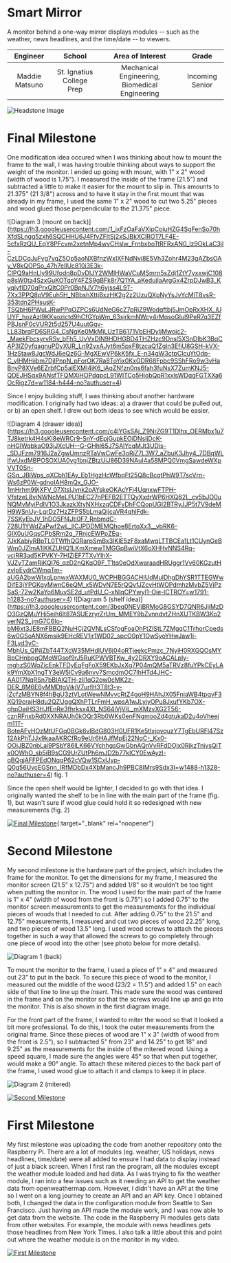 ﻿# Smart Mirror
A monitor behind a one-way mirror displays modules -- such as the weather, news headlines, and the time/date -- to viewers.

| **Engineer** | **School** | **Area of Interest** | **Grade** |
|:--:|:--:|:--:|:--:|
| Maddie Matsuno | St. Ignatius College Prep | Mechanical Engineering, Biomedical Engineering | Incoming Senior

![Headstone Image](https://lh3.googleusercontent.com/pw/AM-JKLXNNEexJZXG0rhzkDKlTjmvRZy62tt_CoucRyaxNVbtEX8kDW6X9k_o2XmoF_nm-rvpAFmIHcPhf4AWfw8bw5wHvXVqkbz9FFz6AR6FgStcOLv2v2vO7t98qGfFoYlblkWpPytVqtL1oaAsK2RSrZc=s1386-no?authuser=0)
  
# Final Milestone
One modification idea occured when I was thinking about how to mount the frame to the wall, I was having trouble thinking about ways to support the weight of the monitor. I ended up going with mount, with 1" x 2" wood (width of wood is 1.75"). I measured the inside of the frame (21.5") and subtracted a little to make it easier for the mount to slip in. This amounts to 21.375" (21 3/8") across and to have it stay in the first mount that was already in my frame, I used the same 1" x 2" wood to cut two 5.25" pieces and wood glued those perpendicular to the 21.375" piece.

![Diagram 3 (mount on back)] (https://lh3.googleusercontent.com/1_ixFzOaFaVXipCoiuHZG4SgFenSo70hXfdSLngg5zxh6SQCHHU6J4FfvZFltSj2xSJBkXClROT7LF4E-5cfxRzQU_EqY8PFcvm2xetnMp4wvCHslw_FrnbxboTtRFRxAN0_lz9OkLaC3jl-CzLDCqJuFyg7yqZ5Op5aoNXBfnzWxIXFNdNvi8E5Vh3Zohr4M23gAZbsOAy_V8kQOPSo_47h7eIlUc810i3E3k-ClPQ9aHnLly99Ufodn8pDvDIJY2WMlHWaVCuMSmrn5sZdj1ZtY7yxxwjC108p8sW0ta4SzxGuKOTqpY4FZS9gBFk8r7Q1YA_aKedujIaArgGx4ZrpDJwB3_KyqIyfID70qPrxQItC0Pr0BpNJV7h6yjss4L9T-7Xx3PPQ8pV9Euh5H_NBbshXttjBxzHK2g2z2UzuQXpNyYsJvYcMlT8vsR-353tdn2PHsusK-TSQbH6PWuLJRwPPqOZPCs6UdNeG6cZ7pRjZ9Wodqftbj5JmOpRxXHX_iUUYF_hozAzl9KKsozictd9hCfGYpWm_63sjrkmNWcy4rMqsoGIul9PeR7q3EZfPBJsnF0cVUR2t5d257U4uutGqv-LL83brqPD6SRG4_CsNgKe0MkMjLUzTB6171VbEHDyIjMwojc2-_MaekFbcsyrvRSv_bFh5_UvVxDlN9HDHGBD4THZHzc9Dnsl5XSnDIbK3BqCAP3IZ0yfqagnuPDyXUR_Ln92yxAJyt6m5pxF8tzcaQ1Zgln3EfiU8GSH-kVX-1HzStaw8JgcWdJ6eQz6G-MgXEwVP6kK5fx_E-n34gW3ctpClcuYtOdp-C_ylHMHiibm7DjlPnpN_pForOK7Ra8ToYix0KxGDR68Fpbc9SShFRo9w3vHaBnyP8XVe6EZrbfCp5alEXMI4iK6_iAqZNfzn0ns6fah3fuNsX7ZumKNJ5-QDEJHSqx9ANsfTFQMXiHOPdqpcL91WITCo5HjobQpR1xxlsWDqgFGTXXa6OcRigz7d=w1184-h444-no?authuser=4)

Since I enjoy building stuff, I was thinking about another hardware modification. I originally had two ideas: a) a drawer that could be pulled out, or b) an open shelf. I drew out both ideas to see which would be easier. 

![Diagram 4 (drawer idea)] (https://lh3.googleusercontent.com/c4lYGsSAj_Z9NrZG9T1DIhx_OERMbx1u7TJ8ketrk4H4sKi8eWRCr9-SnY-dEpjGupkEOiDNsljDcK-nHGIWqbkaO93jJXcUH--G-GHhl65J7SAlYcqMJt3UDis-_SDJFzm7916J2aZgwUmnzRTaVwCwFe3oRiZ7L3W7_aZbuK3Jhy4_7DBqWLIfwUxdMBPOSOXUA0yg1bnjZBtzUiJ86D39NAuI4a58MPQ0VmgSawdeWXpVVT0Sn-GSq_JBlWps_qXCbh1EAy_Eb1HgzHcWfbqFt25Q8cBcqtPhW9T7scVrn-Ws6zP0W-gdnoIAH8mQx_GJO-1mHrhm99jXFV_07XtslJvnk2pAYskeOKAcYFi4UqnxwFTPH-VfstzeL8viNWNcMeLPU1bEC27nPEFB2ETTQyXxdrWP6HXQ62L_cv5bJO0uNQMvMyiPdIV1O3JkazkXtyNXHxzqCDFvDhFCQopUGI2BTRyJJP5t7V9deMH9WSnUy-LgrDz7HzZFPS5bLmaQijcaVR4qhIFdk-7SSKyEbJV_1hDO5Ff4Jti0F7_RnbmdC-728U1YWdZaPwf2wL_llCJPDDMEMQhoe8ErtqXx3__vbRK6-GlX0uUGqsCPbSRm2q_7RnjcEWPpZEg-7JkKabiyRBpTL0TWfhQGRarpSmBx3lKIE5zF8xaMwqLTTBCEa1Lt1CUynGeBWm0JZlmA1IKKZUHQ1LKmXmewTMGGpBwiVtX6oXHHvNNS4Rq-vciRR3ad5KPVKY-7HIZiEF7TXvYIhX-VJZvTZamRiKQl76_qzD2nQKqO9F_T1tq0eOdXwaraadHRUggr1Vv60KGzutHzvlpEydrCWmqTm-aUGA2bwWIxgLpnwxWAXMU0_WCPHBGGACHIUdMuIDhgDhYSR1TTEGWwDifE3jYPGKgyMwnC6eQM_x5WDvN7E5rQQvfJZcvHtWOPdmhzMvbZ5VjPzSaS-72w2KaYo6MuvSE2d_utPdU_C-xNlqCPYwyl1-Oie-lCTROY=w1791-h1283-no?authuser=4)
![Diagram 5 (shelf idea)] (https://lh3.googleusercontent.com/3beq0NEVjBRMoG8GSYD7QNR6JjiMzDO3GzQMuYHi5eih6lt87ASUEzryrZrUm_MMEY9bZvnndvtZHnXUTKBW3Ko2verN2S_jmG7C6Io-bM6xt3JE8mFBBQ2NuHCj2QVNLsCSfogFoaOhFtZlStL7ZMgqC1TrhorCpeds6w0GSoANX6msik9EHcREV1jr1WD02_spcO0pY1OwSyoYHwJaw1i-F3Lyd3yC-MbhUs_QINiZbT44TXcW35MHdlUV6j04oRTjeekcPmzc_7NyiH0RXGQOsMYBpCHnbpgOMoWGsof9rJ5RuKPWVBTKw_4y2DRXY9oACALply-mghzS0WqZicEnkTFDyEqFgFoX59EKbJxXg7P04mQM5aTRVz8fuYPkCEyLAk9YmXbX1ngTY3eW5lCv9a6nvv7SmcdmOC7IhHTd4JHC-AA017NqRSn7bBIAlQTH-zlj1qG2ow0cMK2z-DER_8M6E6yMMDtgVikjV7urfH3T8t3-y-iZcfzMBYN8f4hBgU3ztVLotWewNMvvcRtZ4goH9HAhJX05FniaWB4tpqvF3XQ19crajH8du2QZUggQXhPTLrFmH_wpsA1wJLyiyOPu8JxufYKb7OX-ghpDaiHS3HJfEnRe3fhrksx4Xt_NS64iVjViL_mXMzvXG2T56-cznRFnxbRd0XXNRAUh0kOQr3Rb0WKs0enFNgmooZd4qtukaD2u4oVheejm11T-BoteAFvHOzMtUFGq0BGk6vlBdG803H0UFR1Ke5tIxjqvquzY7TgEbURFl47Sz12AkPhTJJx9kaaAKRCfRo9eUr6HAJfMpEj22NqC-_Kx0-OOiJBZ0nbLai9PSbY86lLK66VYchhgsGwGbnAQnVvRFdDOjx0RjkzTnjvsQiTx0OWhO_sb5iB9sCG9UrZUtPh6mJD2b77kICY0EwAyzl-qBQgjAFFPEdONqqP62cVQw1SCxIJyp-Q0g56UvcEGSnn_IRfMDbDx4XbMancJh9PBC8IMrs9Sdx3I=w1488-h1328-no?authuser=4)
fig. 1

Since the open shelf would be lighter, I decided to go with that idea. I originally wanted the shelf to be in line with the main part of the frame (fig. 1), but wasn't sure if wood glue could hold it so redesigned with new measurements (fig. 2)

[![Final Milestone](https://res.cloudinary.com/marcomontalbano/image/upload/v1612573869/video_to_markdown/images/youtube--F7M7imOVGug-c05b58ac6eb4c4700831b2b3070cd403.jpg )](https://www.youtube.com/watch?v=F7M7imOVGug&feature=emb_logo "Final Milestone"){:target="_blank" rel="noopener"}

# Second Milestone
My second milestone is the hardware part of the project, which includes the frame for the monitor. To get the dimensions for my frame, I measured the monitor screen (21.5" x 12.75") and added 1/8" so it wouldn't be too tight when putting the monitor in. The wood I used for the main part of the frame is 1" x 4" (width of wood from the front is 0.75") so I added 0.75" to the monitor screen measurements to get the measurements for the individual pieces of woods that I needed to cut. After adding 0.75" to the 21.5" and 12.75" measurements, I measured and cut two pieces of wood 22.25" long, and two pieces of wood 13.5" long. I used wood screws to attach the pieces together in such a way that allowed the screws to go completely through one piece of wood into the other (see photo below for more details). 

![Diagram 1 (back)](https://lh3.googleusercontent.com/yxuEpsQTzPxh1DCLfDY8GnIEq9DBbico6UhlZ9n8kCY2Lid_JoWOJGVbHiq5hF7o8ku_fHg_897Tpo4Y_x0vDvntStEpratJkDQkJIeBbJy0Vt7jY3KOHqre04iM8c_448AnrktDe7P_Sa8RQxC_vF_gKtE3D3q82O2D00zY2qaCZpu2--rHMfEBycBpzToI7cQx_r8FwfXoyJ05AxYMGaIvUXABk_0PGbxqzU77TP2hwT55NgnSNqeI4HSRY4d2C-bV-IiTp_tEQzHQ8V1QYnr7f5dyAkeDT8u71PgrU-OGRkcZl84ovU6lxLSuf_bdGUFF-m71sF6dlDoejtJ8t-f38GANU9tUZdt9MIOr4mAKEQGWKXuanf7Ba22drE5w5uHUHzIPSot0_6RuB_C5ZtGK7Bk4TxulLin0_59_SkBEDFvgoPgJQJzHOdTxPqxMMPaD1NAwgJTvvb_g0KMrdR-Z-quU1RU9AG72DhFsjhvFBbalL5kOImol1WbMi7vEjLoSvcuoi57ksf3yrGm-jy5tPk-ZVPzQVbis9nek--uRXTNrRj7NIgo7Xz0tZiGPo0GzSfQc3G8xlWO1Wl-hXuJI2Ia7JhXeemq_Nxe6LEjCRVyr-9-T5hjuCungnAgpsvXCsg_g8Hdt8X6WMlKvi5tHlblj03e8amEYqO04GymkTzzXs_1--z9z9L_nlJzpSAoO8C86Fr3oncuMH9iO3iiQYiVq0JbUwrTf77Pn2wy7DuUXhdkyDxojAkNr3E9mJ3HSuD8tDc7g-GUbNhPCwW8nmtxpjSt2rqnEMVRMvUIjOZAvTPAd9pSq8KzIbFBuDthk_RsPAy8P0r4K9QJLDhovj3SeWyJCKsbMBQLbeenrZRlwGavFLlrZICuB7dZCe0Kcc42NaR1AueknBDj1ZJ3kdVfpVi6GDDGFhmdvR5lU-CyiWqSi_l-4jR4WX549RlEn0MTPVFnza4rEap9dwu8DTWJSzBxwLzDXR8cCNnfQy3FHVef_Eq9c=w2048-h1171-no?authuser=4)

To mount the monitor to the frame, I used a piece of 1" x 4" and measured out 23" to put in the back. To secure this piece of wood to the monitor, I measured out the middle of the wood (23/2 = 11.5") and added 1.5" on each side of that line to line up the *insert*. This made sure the wood was centered in the frame and on the monitor so that the screws would line up and go into the monitor. This is also shown in the first diagram image.

For the front part of the frame, I wanted to miter the wood so that it looked a bit more professional. To do this, I took the outer measurements from the original frame. Since these pieces of wood are 1" x 3" (width of wood from the front is 2.5"), so I subtracted 5" from 23" and 14.25" to get 18" and 9.25" as the measurements for the inside of the mitered wood. Using a speed square, I made sure the angles were 45° so that when put together, would make a 90° angle. To attach these mitered pieces to the back part of the frame, I used wood glue to attach it and clamps to keep it in place. 

![Diagram 2 (mitered)](https://lh3.googleusercontent.com/2FNrgtz5zVKCyi3yJ1wppvncWtxPZHoBCbG0u0IBIXcE73N-HhdCV1YzImtjs-QIJ7jUqZG9M24SSyzC5yOfEwo4-N9jLbcNRmvstZNZYrGKWCRkWs0RIw11kXjjrdnqmaHs9cxoNEI5GPube13nqial3uLDDdGpokErm307oB8MzdSjC2db4-FGpAvZn03DuReCP6w9xT00XqKhABnB4KhdrV4W_ZJxSwfU8Fp_yZAc7WVeb2dha03aOh5vnFMTjV8q_TXzonZV1esPdlOyECTtt43Zqh-BORoxQcVdyuvhuIR4Az6mM4r4OouPXpEuVvASANo1j0v9OofLzUeie0TVJ-vzt5ZZiY_GDtMv7QObnZMgZPtSGFYnPBi9_cz5Df2ZDlTe4Sm0JnV-9BlIkxm5d_U3sqW3J1H8nvNw9eR-8nCJsZBbVb2rK_xbCr2-RvbKviMIHdlysy2N63AEMfZGhX_4f7Um_TwPX3U2SaalHOO92wkeyTHjMHnxyF23XAmTCNp_bCR1Vm-nDZapSwFya9JQ4PyJgsw0_XC-IuKMvqGrcas8Ys52sWn_R_bsAyy-wdaqk-K_Q_sb9ca3FiRd1bfbHDIjvi6rPPcIiZ3sflyXcR4o06Lv0Y3KKl1Ge2FXqkwQv0cDIR5_0vfrzhH8io6ovp8_fnSXfg3_PEygBbaIz_B-NhRODbzUhrGz-bcCD9qTJEsINzwhOcVgXuPcME5LHPXDyGF9gc11dG62YkingQMs2i1sZgfNsS26KpqONG9VmnZdKC12KncozeskkbitV9tcfXQZG98nkG_LTVCHF8l9WHqEpdVZdmbjkLJWw1RXl2CX2rflUNyrjzY5vd62bFRQ3CpMntxVtLTTe7Uklm0wLgbVq7V-4Suvy7aT9F6gw0ZjVxnFnxJ71_KZMUiqK2-7M8hCs0I3nIpvy2cNjAwts7zFLhCmaaUAcPY21WHfwMu9BHs6YCU6QygYXOb07R99vrFWtGxX_-uI3LZjatldHb6e=w1445-h1339-no?authuser=4)

[![Second Milestone](https://i3.ytimg.com/vi/i6FAsCKLmbg/maxresdefault.jpg)](https://www.youtube.com/watch?v=i6FAsCKLmbg)

# First Milestone
My first milestone was uploading the code from another repository onto the Raspberry Pi. There are a lot of modules (eg. weather, US holidays, news headlines, time/date) were all added to ensure I had data to display instead of just a black screen. When I first ran the program, all the modules except the weather module loaded and had data. As I was trying to fix the weather module, I ran into a few issues such as it needing an API to get the weather data from openweathermap.com. However, I didn't have an API at the time so I went on a long journey to create an API and an API key. Once I obtained both, I changed the data in the configuration module from Seattle to San Francisco. Just having an API made the module work, and I was now able to get data from the website. The code in the Raspberry Pi modules gets data from other websites. For example, the module with news headlines gets those headlines from New York Times. I also talk a little about this and point out where the weather module is on the monitor in my video.

[![First Milestone](https://i3.ytimg.com/vi/DvleNuCjUB4/maxresdefault.jpg)](https://www.youtube.com/watch?v=DvleNuCjUB4)
